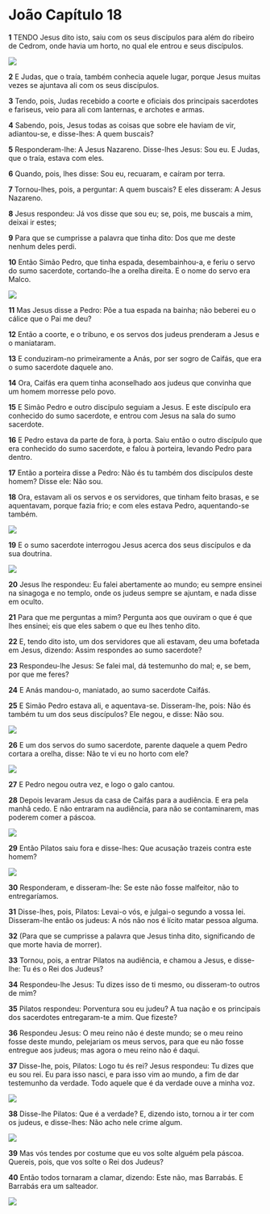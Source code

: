 # João Capítulo 18

**1** 	TENDO Jesus dito isto, saiu com os seus discípulos para além do ribeiro de Cedrom, onde havia um horto, no qual ele entrou e seus discípulos.

![](../Images/SweetPublishing/40-26-23.jpg) 

**2** 	E Judas, que o traía, também conhecia aquele lugar, porque Jesus muitas vezes se ajuntava ali com os seus discípulos.

**3** 	Tendo, pois, Judas recebido a coorte e oficiais dos principais sacerdotes e fariseus, veio para ali com lanternas, e archotes e armas.

**4** 	Sabendo, pois, Jesus todas as coisas que sobre ele haviam de vir, adiantou-se, e disse-lhes: A quem buscais?

**5** 	Responderam-lhe: A Jesus Nazareno. Disse-lhes Jesus: Sou eu. E Judas, que o traía, estava com eles.

**6** 	Quando, pois, lhes disse: Sou eu, recuaram, e caíram por terra.

**7** 	Tornou-lhes, pois, a perguntar: A quem buscais? E eles disseram: A Jesus Nazareno.

**8** 	Jesus respondeu: Já vos disse que sou eu; se, pois, me buscais a mim, deixai ir estes;

**9** 	Para que se cumprisse a palavra que tinha dito: Dos que me deste nenhum deles perdi.

**10** 	Então Simão Pedro, que tinha espada, desembainhou-a, e feriu o servo do sumo sacerdote, cortando-lhe a orelha direita. E o nome do servo era Malco.

![](../Images/SweetPublishing/40-26-28.jpg) 

**11** 	Mas Jesus disse a Pedro: Põe a tua espada na bainha; não beberei eu o cálice que o Pai me deu?

**12** 	Então a coorte, e o tribuno, e os servos dos judeus prenderam a Jesus e o maniataram.

**13** 	E conduziram-no primeiramente a Anás, por ser sogro de Caifás, que era o sumo sacerdote daquele ano.

**14** 	Ora, Caifás era quem tinha aconselhado aos judeus que convinha que um homem morresse pelo povo.

**15** 	E Simão Pedro e outro discípulo seguiam a Jesus. E este discípulo era conhecido do sumo sacerdote, e entrou com Jesus na sala do sumo sacerdote.

**16** 	E Pedro estava da parte de fora, à porta. Saiu então o outro discípulo que era conhecido do sumo sacerdote, e falou à porteira, levando Pedro para dentro.

**17** 	Então a porteira disse a Pedro: Não és tu também dos discípulos deste homem? Disse ele: Não sou.

**18** 	Ora, estavam ali os servos e os servidores, que tinham feito brasas, e se aquentavam, porque fazia frio; e com eles estava Pedro, aquentando-se também.

![](../Images/SweetPublishing/40-26-29.jpg) 

**19** 	E o sumo sacerdote interrogou Jesus acerca dos seus discípulos e da sua doutrina.

![](../Images/SweetPublishing/40-26-33.jpg) 

**20** 	Jesus lhe respondeu: Eu falei abertamente ao mundo; eu sempre ensinei na sinagoga e no templo, onde os judeus sempre se ajuntam, e nada disse em oculto.

**21** 	Para que me perguntas a mim? Pergunta aos que ouviram o que é que lhes ensinei; eis que eles sabem o que eu lhes tenho dito.

**22** 	E, tendo dito isto, um dos servidores que ali estavam, deu uma bofetada em Jesus, dizendo: Assim respondes ao sumo sacerdote?

**23** 	Respondeu-lhe Jesus: Se falei mal, dá testemunho do mal; e, se bem, por que me feres?

**24** 	E Anás mandou-o, maniatado, ao sumo sacerdote Caifás.

**25** 	E Simão Pedro estava ali, e aquentava-se. Disseram-lhe, pois: Não és também tu um dos seus discípulos? Ele negou, e disse: Não sou.

![](../Images/SweetPublishing/40-26-36.jpg) 

**26** 	E um dos servos do sumo sacerdote, parente daquele a quem Pedro cortara a orelha, disse: Não te vi eu no horto com ele?

![](../Images/SweetPublishing/40-26-37.jpg) 

**27** 	E Pedro negou outra vez, e logo o galo cantou.

**28** 	Depois levaram Jesus da casa de Caifás para a audiência. E era pela manhã cedo. E não entraram na audiência, para não se contaminarem, mas poderem comer a páscoa.

![](../Images/SweetPublishing/40-27-1.jpg) 

**29** 	Então Pilatos saiu fora e disse-lhes: Que acusação trazeis contra este homem?

![](../Images/SweetPublishing/40-27-2.jpg) 

**30** 	Responderam, e disseram-lhe: Se este não fosse malfeitor, não to entregaríamos.

**31** 	Disse-lhes, pois, Pilatos: Levai-o vós, e julgai-o segundo a vossa lei. Disseram-lhe então os judeus: A nós não nos é lícito matar pessoa alguma.

**32** 	(Para que se cumprisse a palavra que Jesus tinha dito, significando de que morte havia de morrer).

**33** 	Tornou, pois, a entrar Pilatos na audiência, e chamou a Jesus, e disse-lhe: Tu és o Rei dos Judeus?

**34** 	Respondeu-lhe Jesus: Tu dizes isso de ti mesmo, ou disseram-to outros de mim?

**35** 	Pilatos respondeu: Porventura sou eu judeu? A tua nação e os principais dos sacerdotes entregaram-te a mim. Que fizeste?

**36** 	Respondeu Jesus: O meu reino não é deste mundo; se o meu reino fosse deste mundo, pelejariam os meus servos, para que eu não fosse entregue aos judeus; mas agora o meu reino não é daqui.

**37** 	Disse-lhe, pois, Pilatos: Logo tu és rei? Jesus respondeu: Tu dizes que eu sou rei. Eu para isso nasci, e para isso vim ao mundo, a fim de dar testemunho da verdade. Todo aquele que é da verdade ouve a minha voz.

![](../Images/SweetPublishing/40-27-3.jpg) 

**38** 	Disse-lhe Pilatos: Que é a verdade? E, dizendo isto, tornou a ir ter com os judeus, e disse-lhes: Não acho nele crime algum.

![](../Images/SweetPublishing/42-23-4.jpg) 

**39** 	Mas vós tendes por costume que eu vos solte alguém pela páscoa. Quereis, pois, que vos solte o Rei dos Judeus?

**40** 	Então todos tornaram a clamar, dizendo: Este não, mas Barrabás. E Barrabás era um salteador.

![](../Images/SweetPublishing/40-27-4.jpg) 

